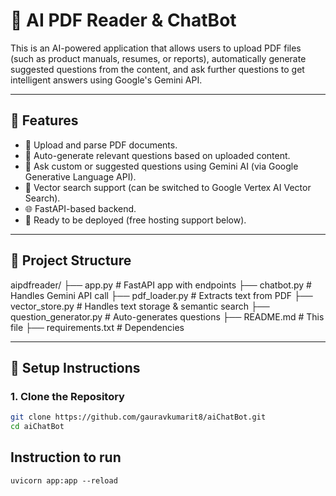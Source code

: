 # 🤖 AI PDF Reader & ChatBot

This is an AI-powered application that allows users to upload PDF files (such as product manuals, resumes, or reports), automatically generate suggested questions from the content, and ask further questions to get intelligent answers using Google's Gemini API.

---

## 🚀 Features

- 📄 Upload and parse PDF documents.
- 💬 Auto-generate relevant questions based on uploaded content.
- 🧠 Ask custom or suggested questions using Gemini AI (via Google Generative Language API).
- 🔎 Vector search support (can be switched to Google Vertex AI Vector Search).
- 🌐 FastAPI-based backend.
- 🔧 Ready to be deployed (free hosting support below).

---

## 📁 Project Structure

aipdfreader/
├── app.py # FastAPI app with endpoints
├── chatbot.py # Handles Gemini API call
├── pdf_loader.py # Extracts text from PDF
├── vector_store.py # Handles text storage & semantic search
├── question_generator.py # Auto-generates questions
├── README.md # This file
├── requirements.txt # Dependencies


---

## 🔧 Setup Instructions

### 1. Clone the Repository

```bash
git clone https://github.com/gauravkumarit8/aiChatBot.git
cd aiChatBot
```

## Instruction to run 
```
uvicorn app:app --reload
```

